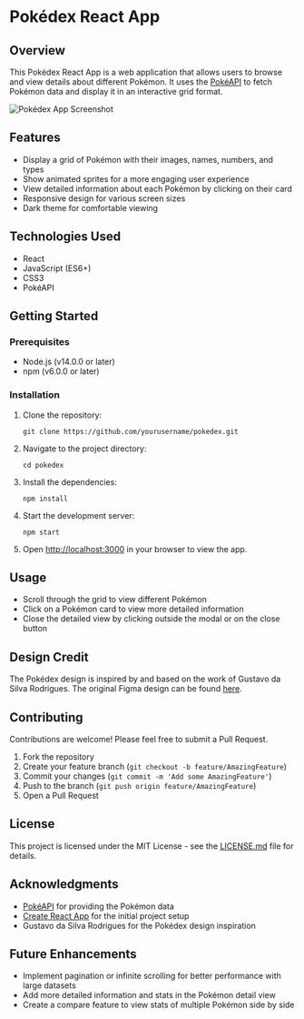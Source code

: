 # Pokédex React App

## Overview

This Pokédex React App is a web application that allows users to browse and view details about different Pokémon. It uses the [PokéAPI](https://pokeapi.co/) to fetch Pokémon data and display it in an interactive grid format.

![Pokédex App Screenshot](https://github.com/user-attachments/assets/045e08c4-8f7e-49ef-9c0f-118fa08441ee)

## Features

- Display a grid of Pokémon with their images, names, numbers, and types
- Show animated sprites for a more engaging user experience
- View detailed information about each Pokémon by clicking on their card
- Responsive design for various screen sizes
- Dark theme for comfortable viewing

## Technologies Used

- React
- JavaScript (ES6+)
- CSS3
- PokéAPI

## Getting Started

### Prerequisites

- Node.js (v14.0.0 or later)
- npm (v6.0.0 or later)

### Installation

1. Clone the repository:
   ```
   git clone https://github.com/yourusername/pokedex.git
   ```
2. Navigate to the project directory:
   ```
   cd pokedex
   ```
3. Install the dependencies:
   ```
   npm install
   ```
4. Start the development server:
   ```
   npm start
   ```
5. Open [http://localhost:3000](http://localhost:3000) in your browser to view the app.

## Usage

- Scroll through the grid to view different Pokémon
- Click on a Pokémon card to view more detailed information
- Close the detailed view by clicking outside the modal or on the close button

## Design Credit

The Pokédex design is inspired by and based on the work of Gustavo da Silva Rodrigues. The original Figma design can be found [here](https://www.figma.com/community/file/1322325075311624960/pokedex).

## Contributing

Contributions are welcome! Please feel free to submit a Pull Request.

1. Fork the repository
2. Create your feature branch (`git checkout -b feature/AmazingFeature`)
3. Commit your changes (`git commit -m 'Add some AmazingFeature'`)
4. Push to the branch (`git push origin feature/AmazingFeature`)
5. Open a Pull Request

## License

This project is licensed under the MIT License - see the [LICENSE.md](LICENSE.md) file for details.

## Acknowledgments

- [PokéAPI](https://pokeapi.co/) for providing the Pokémon data
- [Create React App](https://github.com/facebook/create-react-app) for the initial project setup
- Gustavo da Silva Rodrigues for the Pokédex design inspiration

## Future Enhancements

- Implement pagination or infinite scrolling for better performance with large datasets
- Add more detailed information and stats in the Pokémon detail view
- Create a compare feature to view stats of multiple Pokémon side by side
